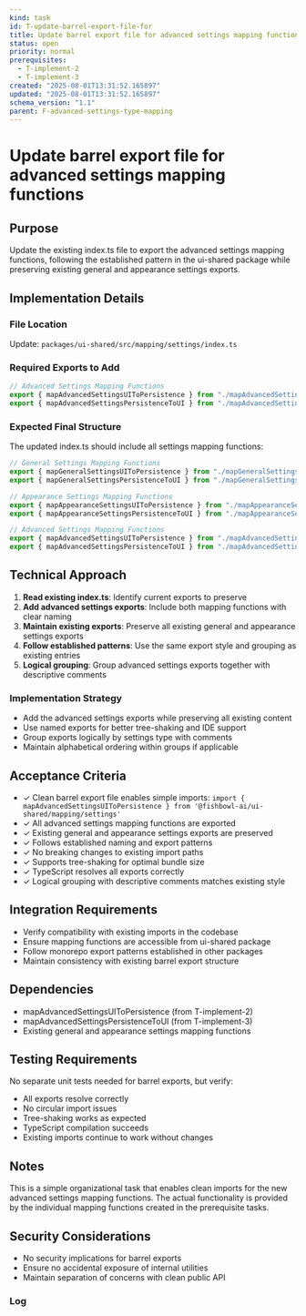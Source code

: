 ```yaml
---
kind: task
id: T-update-barrel-export-file-for
title: Update barrel export file for advanced settings mapping functions
status: open
priority: normal
prerequisites:
  - T-implement-2
  - T-implement-3
created: "2025-08-01T13:31:52.165897"
updated: "2025-08-01T13:31:52.165897"
schema_version: "1.1"
parent: F-advanced-settings-type-mapping
---
```


# Update barrel export file for advanced settings mapping functions

## Purpose

Update the existing index.ts file to export the advanced settings mapping functions, following the established pattern in the ui-shared package while preserving existing general and appearance settings exports.

## Implementation Details

### File Location

Update: `packages/ui-shared/src/mapping/settings/index.ts`

### Required Exports to Add

```typescript
// Advanced Settings Mapping Functions
export { mapAdvancedSettingsUIToPersistence } from "./mapAdvancedSettingsUIToPersistence";
export { mapAdvancedSettingsPersistenceToUI } from "./mapAdvancedSettingsPersistenceToUI";
```

### Expected Final Structure

The updated index.ts should include all settings mapping functions:

```typescript
// General Settings Mapping Functions
export { mapGeneralSettingsUIToPersistence } from "./mapGeneralSettingsUIToPersistence";
export { mapGeneralSettingsPersistenceToUI } from "./mapGeneralSettingsPersistenceToUI";

// Appearance Settings Mapping Functions
export { mapAppearanceSettingsUIToPersistence } from "./mapAppearanceSettingsUIToPersistence";
export { mapAppearanceSettingsPersistenceToUI } from "./mapAppearanceSettingsPersistenceToUI";

// Advanced Settings Mapping Functions
export { mapAdvancedSettingsUIToPersistence } from "./mapAdvancedSettingsUIToPersistence";
export { mapAdvancedSettingsPersistenceToUI } from "./mapAdvancedSettingsPersistenceToUI";
```

## Technical Approach

1. **Read existing index.ts**: Identify current exports to preserve
2. **Add advanced settings exports**: Include both mapping functions with clear naming
3. **Maintain existing exports**: Preserve all existing general and appearance settings exports
4. **Follow established patterns**: Use the same export style and grouping as existing entries
5. **Logical grouping**: Group advanced settings exports together with descriptive comments

### Implementation Strategy

- Add the advanced settings exports while preserving all existing content
- Use named exports for better tree-shaking and IDE support
- Group exports logically by settings type with comments
- Maintain alphabetical ordering within groups if applicable

## Acceptance Criteria

- ✓ Clean barrel export file enables simple imports: `import { mapAdvancedSettingsUIToPersistence } from '@fishbowl-ai/ui-shared/mapping/settings'`
- ✓ All advanced settings mapping functions are exported
- ✓ Existing general and appearance settings exports are preserved
- ✓ Follows established naming and export patterns
- ✓ No breaking changes to existing import paths
- ✓ Supports tree-shaking for optimal bundle size
- ✓ TypeScript resolves all exports correctly
- ✓ Logical grouping with descriptive comments matches existing style

## Integration Requirements

- Verify compatibility with existing imports in the codebase
- Ensure mapping functions are accessible from ui-shared package
- Follow monorepo export patterns established in other packages
- Maintain consistency with existing barrel export structure

## Dependencies

- mapAdvancedSettingsUIToPersistence (from T-implement-2)
- mapAdvancedSettingsPersistenceToUI (from T-implement-3)
- Existing general and appearance settings mapping functions

## Testing Requirements

No separate unit tests needed for barrel exports, but verify:

- All exports resolve correctly
- No circular import issues
- Tree-shaking works as expected
- TypeScript compilation succeeds
- Existing imports continue to work without changes

## Notes

This is a simple organizational task that enables clean imports for the new advanced settings mapping functions. The actual functionality is provided by the individual mapping functions created in the prerequisite tasks.

## Security Considerations

- No security implications for barrel exports
- Ensure no accidental exposure of internal utilities
- Maintain separation of concerns with clean public API

### Log
